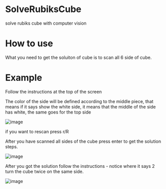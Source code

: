 # SolveRubiksCube
solve rubiks cube with computer vision

# How to use 

What you need to get the soluiton of cube is to scan all 6 side of cube.

# Example

Follow the instructions at the top of the screen

The color of the side will be defined according to the middle piece, that means if it says show the white side, it means that the middle of the side has white, the same goes for the top side

![image](https://user-images.githubusercontent.com/83061722/191893220-f148c1ff-b686-4234-ba5d-c8b2c3b46cf7.png)

if you want to rescan press r/R 

After you have scanned all sides of the cube press enter to get the solution steps.

![image](https://user-images.githubusercontent.com/83061722/191893827-c3ce385b-4659-424f-882c-7c9a2962a518.png)

After you got the solution follow the instructions - notice where it says 2 turn the cube twice on the same side.

![image](https://user-images.githubusercontent.com/83061722/191894018-aa1c4809-f9a0-49c0-a29d-d95b2a9e9b6e.png)
